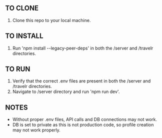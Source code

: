 ## TO CLONE
1. Clone this repo to your local machine.

## TO INSTALL
1. Run 'npm install --legacy-peer-deps' in both the /server and /travelr directories.

## TO RUN
1. Verify that the correct .env files are present in both the /server and /travelr directories.
2. Navigate to /server directory and run 'npm run dev'.

## NOTES
- Without proper .env files, API calls and DB connections may not work.
- DB is set to private as this is not production code, so profile creation may not work properly.
